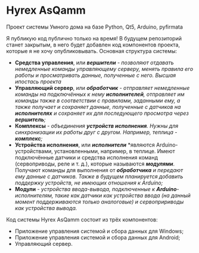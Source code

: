# Hyrex AsQamm
Проект системы Умного дома на базе
Python,
Qt5,
Arduino, 
pyfirmata

Я публикую код публично только на время! В будущем репозиторий станет закрытым, в него будет добавлен код компонентов проекта, которые я не хочу опубликовывать.
Основная структура системы:
- **Средства управления**, или ***вершители*** - *позволяют отдавать немедленные команды управляющему серверу, менять правила его работы и просматривать данные, полученные с него. Высшая ипостась проекта*
- **Управляющий сервер**, или ***обработчик*** - *отправляет немедленные команды на подключённых к нему ***исполнителей***, отправляет им команды также в соответствии с правилами, заданными ему, а также получает и сохраняет данные, полученные с датчиков на ***исполнителях*** и сохраняет их для последующего просмотра через ***вершитель***;*
- **Комплексы** - *объединения ***устройств исполнения***. Нужны для синхронизации их работы друг с другом. Например, теплица - ***комплекс***;*
- **Устройства исполнения**, или ***исполнители*** *являются Arduino-устройствами, установленными, например, в теплице. Имеют подключённые датчики и средства исполнения команд (сервоприводы, реле и т. д.), которые называются ***модулями***. Получают команды для выполнения от ***обработчика*** *и передают ему данные с датчиков. Также в будущем планируется добавить поддержку устройств, не имеющих отношения к Arduino;*
- **Модули** - *устройства ввода-вывода, подключенные к ***Arduino***-исполнителям, такие как датчики как устройства ввода (на данный момент поддерживаются только аналоговые) и сервопририводы как устройства вывода.* 


Код системы Hyrex AsQamm состоит из трёх компонентов:
- Приложение управления системой и сбора данных для Windows;
- Приложение управления системой и сбора данных для Android;
- Управляющий сервер. 
